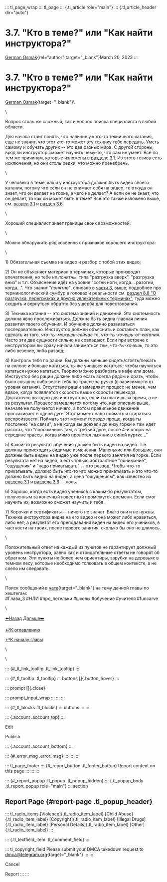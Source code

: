 ::: tl_page_wrap
::: tl_page
::: {.tl_article role="main"}
::: {.tl_article_header dir="auto"}
# 3.7. "Кто в теме?" или "Как найти инструктора?"

[German Osmak](https://t.me/GJ_Osmak){rel="author" target="_blank"}March
20, 2023
:::

# 3.7. "Кто в теме?" или "Как найти инструктора?" 

[German Osmak](https://t.me/GJ_Osmak){target="_blank"}\

\

Вопрос столь же сложный, как и вопрос поиска специалиста в любой
области.

Для начала стоит понять, что наличие у кого-то техничного катания, еще
не значит, что этот кто-то может эту технику тебе передать. Уметь самому
и обучать других -- это два разных мира. С другой стороны, вряд ли
инструктор сможет научить чему-то, что сам не умеет. Всё по тем же
причинам, которые изложены в [разделе
3.1](/CHelovek-vzyatyj-kak-est-bez-opyta-kataniya-03-20). Из этого
тезиса есть исключения, но они столь редки, что можно пренебречь.

\

У человека в теме, как и у инструктора должно быть видео своего катания,
потому что если он не снимает себя на видео, то откуда он знает, что он
делает на горке, а чего не делает? А если он не знает, что он делает, то
как он может быть в теме? Всё это также изложено выше, см. [раздел
3.1](/CHelovek-vzyatyj-kak-est-bez-opyta-kataniya-03-20) и [раздел
3.6](/CHast-6-Kak-ponyat-chto-u-tebya-poluchaetsya-a-chto-net-03-20)

\

Хороший специалист знает границы своих возможностей.

\

Можно обнаружить ряд косвенных признаков хорошего инструктора:

\

1\) Обязательная съемка на видео и разбор с тобой этих видео;

2\) Он не объясняет материал в терминах, которые производят впечатления,
но тебе *не понятны*, типа \"разгрузка вверх\", \"разгрузка вниз\" и
т.п. Объяснение идёт на уровне \"согни ноги, когда\... разогни,
когда\...\". Что значит \"*понятно\"*, описано в [части
3](/CHast-3-Kak-ponyat-chto-libo-umom-03-20), выше; подробнее про
терминологический сумбур в головах и реальности см. [раздел 8.8 \"О
разгрузка, перегрузках и других увлекательных
терминах\"](/intro-base-04-15#8.8.-%D0%9E-%D1%80%D0%B0%D0%B7%D0%B3%D1%80%D1%83%D0%B7%D0%BA%D0%B0,-%D0%BF%D0%B5%D1%80%D0%B5%D0%B3%D1%80%D1%83%D0%B7%D0%BA%D0%B0%D1%85-%D0%B8-%D0%B4%D1%80%D1%83%D0%B3%D0%B8%D1%85-%D1%83%D0%B2%D0%BB%D0%B5%D0%BA%D0%B0%D1%82%D0%B5%D0%BB%D1%8C%D0%BD%D1%8B%D1%85-%D1%82%D0%B5%D1%80%D0%BC%D0%B8%D0%BD%D0%B0%D1%85),
туда можно сходить и вернуться обратно без ущерба для повествования.

3\) Техника катания -- это система знаний и движений. Эта системность
должна явно прослеживаться. Должна быть видна главная линия развития
твоего обучения. И обучение должно развиваться последовательно.
Инструктор должен объяснить и составить план, как сделать из того,
*что-ты-можешь-сейчас* то, *что-ты-хочешь-от-катания*. Часто эти две
сущности сильно не совпадают. Если при встрече с инструктором вы сразу
начали заниматься тем, *что-ты-хочешь*, то это либо везение, либо
развод;

4\) Контроль тебя по рации. Вы должны меньше сидеть/стоять/лежать на
склоне и больше кататься, ты же учишься кататься; чтобы научиться
кататься нужно кататься. Теорию можно разбирать в кафе или дома.
Инструктор без рации должен либо ехать всегда рядом и орать, чтобы было
слышно; либо вести тебя по трассе за ручку (в зависимости от уровня
катания). Отсутствие рации замедляет процесс не менее, чем вдвое, когда
появляется скорость выше скорости пешехода. Достаточно выгодно для
инструктора, если ты платишь за время, а не за результат. Процесс
замедляется потому что, как описано выше, вначале не получается ничего,
а потом правильное движение проскакивает в одной дуге. Этот момент надо
поймать и стараться воспроизвести. Поймать этот момент гораздо проще,
когда ты постоянно "на связи", а не когда вы доехали до низу горки и там
идет рассказ, что "поооомнишь там, в третьей дуге, после 4-й опоры на
середине трассы, когда мимо пролетал лыжник в синей куртке..."

5\) Какой-то результат обучения должен быть виден на видео. Т.е. должны
происходить видимые изменения. Маленькие или большие, они должны быть
видны на видео уже после первого занятия на горке. Если результата нет
на видео, а есть только абстрактное "понимание", "ощущения" и "надо
прикатывать" -- это развод. Чтобы что-то прикатывать, должно быть что-то
что можно прикатывать и это что-то должно быть видно на видео, а цена
"ощущениям", как известно из [раздела
3.1](/CHelovek-vzyatyj-kak-est-bez-opyta-kataniya-03-20) и [раздела
3.6](/CHast-6-Kak-ponyat-chto-u-tebya-poluchaetsya-a-chto-net-03-20) --
ноль.

6\) Хорошо, когда есть видео учеников с каким-то результатом, полученным
за конечный известный промежуток времени. Если смог научить их, возможно
сможет научить и тебя.

7\) Корочки и сертификаты -- ничего не значат. Благо они и не нужны.
Техника инструктора видна на его видео и она может либо нравиться, либо
нет; а результат его преподавания виден на видео его учеников, в
частности на твоих, после первого занятия, сколько бы оно не длилось.

\

Положительный ответ на каждый из пунктов не гарантирует должный уровень
инструктора, равно как и отрицательные ответы не говорят об обратном.
Эти пункты не более чем ориентиры, зарубки на деревьях в темном лесу,
которые необходимо толковать в общем контексте, а не слепо им следовать.

\

Поиск сообщений в
[чате](https://t.me/+Kxb5G1t_JHE3M2Ni){target="_blank"} на тему данной
главы по хештегам:\
#Глава_3 #НЛИ #про_петельки #школы #обучение #учителя #funcarve

\

[⬅️Назад](/CHast-6-Kak-ponyat-chto-u-tebya-poluchaetsya-a-chto-net-03-20)
[Дальше➡️](/snowboard-03-21)

[↩️К оглавлению](/two-turns-hist-03-21)

[↩️К началу главы](/Kak-nauchit-sebya-kataniyu-na-snouborde-03-20)

\

<figure>

</figure>

\

::: {#_tl_link_tooltip .tl_link_tooltip}
:::

::: {#_tl_tooltip .tl_tooltip}
::: buttons
[]{.button_hover}
:::

::: prompt
[]{.close}

::: prompt_input_wrap
:::
:::
:::

::: {#_tl_blocks .tl_blocks}
::: buttons
:::
:::

::: {.account .account_top}
:::

Edit

Publish

::: {.account .account_bottom}
:::

::: {#_error_msg .error_msg}
:::
:::
:::

::: tl_page_footer
::: {#_report_button .tl_footer_button}
Report content on this page
:::
:::
:::

::: {#_report_popup .tl_popup .tl_popup_hidden}
::: {.tl_popup_body .tl_report_popup role="main"}
::: section
## Report Page {#report-page .tl_popup_header}

::: tl_radio_items
[Violence]{.tl_radio_item_label} [Child Abuse]{.tl_radio_item_label}
[Copyright]{.tl_radio_item_label} [Illegal Drugs]{.tl_radio_item_label}
[Personal Details]{.tl_radio_item_label} [Other]{.tl_radio_item_label}
:::

::: {.tl_textfield_item .tl_comment_field}
:::

::: tl_copyright_field
Please submit your DMCA takedown request to
[dmca@telegram.org](mailto:dmca@telegram.org?subject=Report%20to%20Telegraph%20page%20%223.7.%20%E2%80%9C%D0%9A%D1%82%D0%BE%20%D0%B2%20%D1%82%D0%B5%D0%BC%D0%B5%3F%E2%80%9D%20%D0%B8%D0%BB%D0%B8%20%E2%80%9C%D0%9A%D0%B0%D0%BA%20%D0%BD%D0%B0%D0%B9%D1%82%D0%B8%20%D0%B8%D0%BD%D1%81%D1%82%D1%80%D1%83%D0%BA%D1%82%D0%BE%D1%80%D0%B0%3F%E2%80%9D%22&body=Reported%20page%3A%20https%3A%2F%2Ftelegra.ph%2FCHast-7-Kto-v-teme-ili-Kak-najti-instruktora-03-20%0A%0A%0A){target="_blank"}
:::
:::

Cancel

Report
:::
:::
